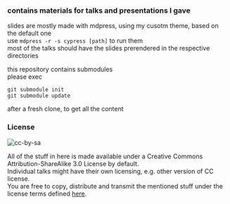 ### contains materials for talks and presentations I gave

slides are mostly made with mdpress, using my cusotm theme, based on the default one  
use `mdpress -r -s cypress [path]` to run them  
most of the talks should have the slides prerendered in the respective directories  

this repository contains submodules  
please exec  

    git submodule init
    git submodule update
after a fresh clone, to get all the content

### License

![cc-by-sa](http://i.creativecommons.org/l/by-sa/3.0/88x31.png)

All of the stuff in here is made available under a Creative Commons Attribution-ShareAlike 3.0 License by default.  
Individual talks might have their own licensing, e.g. other version of CC license.  
You are free to copy, distribute and transmit the mentioned stuff under the license terms defined [here][cc-license].

[cc-license]: http://creativecommons.org/licenses/by-sa/3.0

